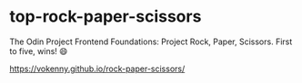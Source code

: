 # top-rock-paper-scissors

The Odin Project Frontend Foundations: Project Rock, Paper, Scissors. First to five, wins! 😄

https://vokenny.github.io/rock-paper-scissors/
